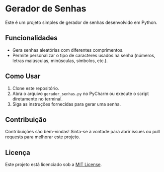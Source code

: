 # Gerador de Senhas

Este é um projeto simples de gerador de senhas desenvolvido em Python.

## Funcionalidades

- Gera senhas aleatórias com diferentes comprimentos.
- Permite personalizar o tipo de caracteres usados na senha (números, letras maiúsculas, minúsculas, símbolos, etc.).

## Como Usar

1. Clone este repositório.
2. Abra o arquivo `gerador_senhas.py` no PyCharm ou execute o script diretamente no terminal.
3. Siga as instruções fornecidas para gerar uma senha.

## Contribuição

Contribuições são bem-vindas! Sinta-se à vontade para abrir issues ou pull requests para melhorar este projeto.

## Licença

Este projeto está licenciado sob a [MIT License](https://opensource.org/licenses/MIT).
